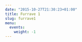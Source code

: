 ```yaml
---
date: "2015-10-27T21:30:23+01:00"
title: Furrave 1
slug: furrave1
menu:
  events:
    weight: -1
---
```

